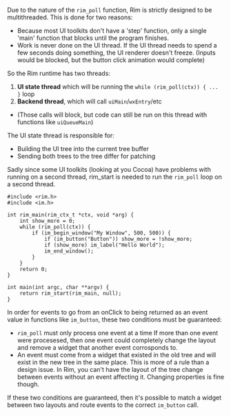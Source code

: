 Due to the nature of the `rim_poll` function, Rim is strictly designed to be multithreaded.
This is done for two reasons:
- Because most UI toolkits don't have a 'step' function, only a single 'main' function that blocks until the program finishes.
- Work is never done on the UI thread. If the UI thread needs to spend a few seconds doing something, the UI renderer doesn't freeze.
(Inputs would be blocked, but the button click animation would complete)

So the Rim runtime has two threads:
1. **UI state thread** which will be running the `while (rim_poll(ctx)) { ... }` loop
2. **Backend thread**, which will call `uiMain`/`wxEntry`/etc
  - (Those calls will block, but code can still be run on this thread with functions like `uiQueueMain`)

The UI state thread is responsible for:
- Building the UI tree into the current tree buffer
- Sending both trees to the tree differ for patching

Sadly since some UI toolkits (looking at you Cocoa) have problems with running on a second thread, rim_start is needed
to run the `rim_poll` loop on a second thread.

```
#include <rim.h>
#include <im.h>

int rim_main(rim_ctx_t *ctx, void *arg) {
    int show_more = 0;
    while (rim_poll(ctx)) {
        if (im_begin_window("My Window", 500, 500)) {
            if (im_button("Button")) show_more = !show_more;
            if (show_more) im_label("Hello World");
            im_end_window();
        }
    }
    return 0;
}

int main(int argc, char **argv) {
	return rim_start(rim_main, null);
}
```

In order for events to go from an onClick to being returned as an event value in functions like `im_button`, these two conditions must be guaranteed:

- `rim_poll` must only process one event at a time
If more than one event were procesesed, then one event could completely change the layout and remove a widget that another event corrosponds to.
- An event must come from a widget that existed in the old tree and will exist in the new tree in the same place.
This is more of a rule than a design issue. In Rim, you can't have the layout of the tree change between events without an event affecting it. Changing properties is fine though.

If these two conditions are guaranteed, then it's possible to match a widget between two layouts and route events to the correct `im_button` call.
